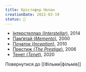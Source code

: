 ```yaml
---
title: Крістофер Нолан
creationDate: 2022-03-19
status: 🌱
---
```

- [Інтерстеллар (_Interstellar_)](https://uk.wikipedia.org/wiki/%D0%86%D0%BD%D1%82%D0%B5%D1%80%D1%81%D1%82%D0%B5%D0%BB%D0%BB%D0%B0%D1%80), 2014
- [Пам‘ятай (_Memento_)](https://uk.wikipedia.org/wiki/%D0%9F%D0%B0%D0%BC%27%D1%8F%D1%82%D0%B0%D0%B9_(%D1%84%D1%96%D0%BB%D1%8C%D0%BC)), 2000
- [Початок (_Inception_)](https://uk.wikipedia.org/wiki/%D0%9F%D0%BE%D1%87%D0%B0%D1%82%D0%BE%D0%BA_(%D1%84%D1%96%D0%BB%D1%8C%D0%BC)), 2010
- [Престиж (_The Prestige_)](https://uk.wikipedia.org/wiki/%D0%9F%D1%80%D0%B5%D1%81%D1%82%D0%B8%D0%B6_(%D1%84%D1%96%D0%BB%D1%8C%D0%BC)), 2006
- [Тенет (_Tenet_)](https://uk.wikipedia.org/wiki/%D0%A2%D0%B5%D0%BD%D0%B5%D1%82), 2020

Повернутися до [[Фільми|фільмів]]
